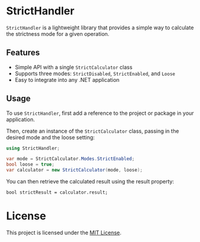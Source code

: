 

# StrictHandler

`StrictHandler` is a lightweight library that provides a simple way to calculate the strictness mode for a given operation.

## Features

- Simple API with a single `StrictCalculator` class
- Supports three modes: `StrictDisabled`, `StrictEnabled`, and `Loose`
- Easy to integrate into any .NET application

## Usage

To use `StrictHandler`, first add a reference to the project or package in your application.

Then, create an instance of the `StrictCalculator` class, passing in the desired mode and the loose setting:

```c#
using StrictHandler;

var mode = StrictCalculator.Modes.StrictEnabled;
bool loose = true;
var calculator = new StrictCalculator(mode, loose);
```

You can then retrieve the calculated result using the result property:

```
bool strictResult = calculator.result;
```

# License
This project is licensed under the [MIT License](https://chat.openai.com/LICENSE).

